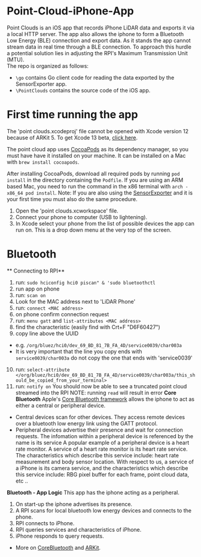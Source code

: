 # Point-Cloud-iPhone-App

Point Clouds is an iOS app that records iPhone LiDAR data and exports it via a local HTTP server.
The app also allows the iphone to form a Bluetooth Low Energy (BLE) connection and export data.
As it stands the app cannot stream data in real time through a BLE connection. To approach this hurdle a potential solution lies in adjusting the RPI's Maximum Transmission Unit (MTU).  
 The repo is organized as follows:
 - `\go` contains Go client code for reading the data exported by the SensorExporter app.
 - `\PointClouds` contains the source code of the iOS app.


# First time running the app
The 'point clouds.xcodeproj' file cannot be opened with Xcode version 12 because of ARKit 5.
To get Xcode 13 beta, [click here](https://developer.apple.com/xcode/).

The point cloud app uses [CocoaPods](https://github.com/CocoaPods/CocoaPods) as its dependency manager, so you must have have it installed on your machine. It can be installed on a Mac with `brew install cocoapods`.

After installing CocoaPods, download all required pods by running `pod install` in the directory containing the `Podfile`. If you are using an ARM based Mac, you need to run the command in the x86 terminal with `arch -x86_64 pod install`.
Note: If you are also using the [SensorExporter](https://github.com/viamrobotics/SensorExporter) and it is your first time you must also do the same procedure.

1. Open the 'point clouds.xcworkspace' file.
2. Connect your phone to computer (USB to lightening).
3. In Xcode select your phone from the list of possible devices the app can run on. This is a drop down menu at the very top of the screen.


# Bluetooth
** Connecting to RPI**
1. run: `sudo hciconfig hci0 piscan" & 'sudo bluetoothctl`
2. run app on phone
3. run: `scan on`
4. Look for the MAC address next to 'LiDAR Phone'
5. run: `connect <MAC address>`
6. on phone confirm connection request
7. run: `menu gatt` and `list-attributes <MAC address>`
8. find the characteristic (easily find with Crt+F "D6F60427")
9. copy line above the UUID
- e.g. `/org/bluez/hci0/dev_69_BD_81_7B_FA_4D/service0039/char003a`
- It is very important that the line you copy ends with `service0039/char003a` do not copy the one that ends with 'service0039'
10. run: `select-attribute </org/bluez/hci0/dev_69_BD_81_7B_FA_4D/service0039/char003a/this_should_be_copied_from_your_terminal>`
11. run: `notify on`
You should now be able to see a truncated point cloud streamed into the RPI
NOTE: running `read` will result in error
**Core Bluetooth**
Apple's [Core Bluetooth framework](https://developer.apple.com/documentation/corebluetooth) allows the iphone to act as either a central or peripheral device.
- Central devices scan for other devices. They access remote devices over a bluetooth low energy link using the GATT protocol.
- Peripheral devices advertise their presence and wait for connection requests. The infomation within a peripheral device is referenced by the name is its service
A popular example of a peripheral device is a heart rate monitor.
A service of a heart rate monitor is its heart rate service.
The characteristics which describe this service include: heart rate measurement and body sensor location.
With respect to us, a service of a iPhone is its camera service, and the characteristics which describe this service include: RBG pixel buffer for each frame, point cloud data, etc .. 

**Bluetooth - App Logic**
This app has the iphone acting as a peripheral.
1. On start-up the iphone advertises its presence.
2. A RPI scans for local bluetooth low energy devices and connects to the phone.
3. RPI connects to iPhone.
4. RPI queries services and characteristics of iPhone.
5. iPhone responds to query requests.

* More on [CoreBluetooth](https://developer.apple.com/documentation/corebluetooth) and [ARKit](https://developer.apple.com/documentation/arkit/).
